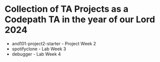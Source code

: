 # Collection of TA Projects as a Codepath TA in the year of our Lord 2024

* and101-project2-starter - Project Week 2
* spotifyclone - Lab Week 3
* debugger - Lab Week 4
  
